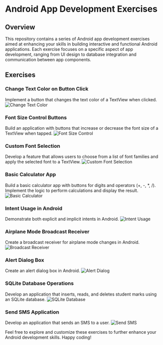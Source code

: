 # Android App Development Exercises

## Overview
This repository contains a series of Android app development exercises aimed at enhancing your skills in building interactive and functional Android applications. Each exercise focuses on a specific aspect of app development, ranging from UI design to database integration and communication between app components.

## Exercises
### Change Text Color on Button Click
Implement a button that changes the text color of a TextView when clicked.
![Change Text Color](https://github.com/ahamedr08/Android-App-Development/images/Picture1.png)

### Font Size Control Buttons
Build an application with buttons that increase or decrease the font size of a TextView when tapped.
![Font Size Control](https://github.com/ahamedr08/Android-App-Development/images/Picture2.png)

### Custom Font Selection
Develop a feature that allows users to choose from a list of font families and apply the selected font to a TextView.
![Custom Font Selection](https://github.com/ahamedr08/Android-App-Development/images/Picture3.png)

### Basic Calculator App
Build a basic calculator app with buttons for digits and operators (+, -, *, /).
Implement the logic to perform calculations and display the result.
![Basic Calculator](https://github.com/ahamedr08/Android-App-Development/images/Picture4.png)

### Intent Usage in Android
Demonstrate both explicit and implicit intents in Android.
![Intent Usage](https://github.com/ahamedr08/Android-App-Development/images/Picture5.png)

### Airplane Mode Broadcast Receiver
Create a broadcast receiver for airplane mode changes in Android.
![Broadcast Receiver](https://github.com/ahamedr08/Android-App-Development/images/Picture6.png)

### Alert Dialog Box
Create an alert dialog box in Android.
![Alert Dialog](https://github.com/ahamedr08/Android-App-Development/images/Picture7.png)

### SQLite Database Operations
Develop an application that inserts, reads, and deletes student marks using an SQLite database.
![SQLite Database](https://github.com/ahamedr08/Android-App-Development/images/Picture8.png)

### Send SMS Application
Develop an application that sends an SMS to a user.
![Send SMS](https://github.com/ahamedr08/Android-App-Development/images/Picture9.png)

Feel free to explore and customize these exercises to further enhance your Android development skills. Happy coding!
